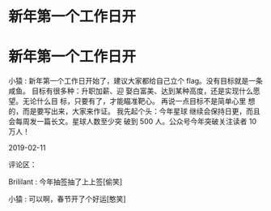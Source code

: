 # 新年第一个工作日开

# 新年第一个工作日开

小猿 : 新年第一个工作日开始了，建议大家都给自己立个 flag。没有目标就是一条咸鱼。 目标有很多种：升职加薪、迎 娶白富美、达到某种高度，还是实现什么愿望。无论什么目 标，只要有了，才能瞄准靶心。 再说一点目标不是简单心里 想的，而是要写出来，大家来作证。 我先起个头：今年星球 继续会保持日更，而且会每周发一篇长文。星球人数至少突 破到 500 人。公众号今年突破关注读者 10 万人！

2019-02-11

评论区：

Brililant : 今年抽签抽了上上签[偷笑]

小猿 : 可以啊，春节开了个好运[憨笑]